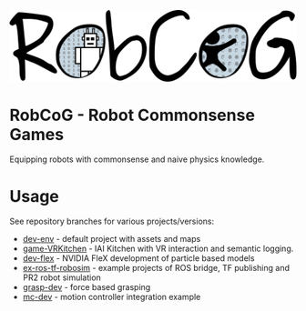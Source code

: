 [![](Documentation/Img/RobCoG.png)](http://robcog.org/)

# RobCoG - **Rob**ot **Co**mmonsense **G**ames 

Equipping robots with commonsense and naive physics knowledge.

# Usage

See repository branches for various projects/versions:

 * [dev-env](https://github.com/robcog-iai/RobCoG/tree/dev-env) - default project with assets and maps
 * [game-VRKitchen](https://github.com/robcog-iai/RobCoG/tree/game-VRKitchen) - IAI Kitchen with VR interaction and semantic logging.
 * [dev-flex](https://github.com/robcog-iai/RobCoG/tree/dev-flex) - NVIDIA FleX development of particle based models
 * [ex-ros-tf-robosim](https://github.com/robcog-iai/RobCoG/tree/ex-ros-tf-robosim) - example projects of ROS bridge, TF publishing and PR2 robot simulation
 * [grasp-dev](https://github.com/robcog-iai/RobCoG/tree/grasp-dev) - force based grasping
 * [mc-dev](https://github.com/robcog-iai/RobCoG/tree/mc-dev) - motion controller integration example
